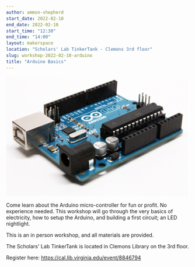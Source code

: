```yaml
---
author: ammon-shepherd
start_date: 2022-02-10
end_date: 2022-02-10
start_time: "12:30"
end_time: "14:00"
layout: makerspace
location: "Scholars' Lab TinkerTank - Clemons 3rd floor"
slug: workshop-2022-02-10-arduino
title: "Arduino Basics"
---
```


![Arduino Basics](/assets/post-media/workshops/arduino.png)

Come learn about the Arduino micro-controller for fun or profit. No experience needed. This workshop will go through the very basics of electricity, how to setup the Arduino, and building a first circuit; an LED nightlight. 

This is an in person workshop, and all materials are provided.

The Scholars' Lab TinkerTank is located in Clemons Library on the 3rd floor.

Register here: [https://cal.lib.virginia.edu/event/8846794 ](https://cal.lib.virginia.edu/event/8846794)
